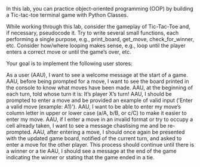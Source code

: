 In this lab, you can practice object-oriented programming (OOP) by building a Tic-tac-toe terminal game with Python Classes.

While working through this lab, consider the gameplay of Tic-Tac-Toe and, if necessary, pseudocode it. Try to write several small functions, each performing a single purpose, e.g., print_board, get_move, check_for_winner, etc. Consider how/where looping makes sense, e.g., loop until the player enters a correct move or until the game’s over, etc.

Your goal is to implement the following user stores:

As a user (AAU), I want to see a welcome message at the start of a game.
AAU, before being prompted for a move, I want to see the board printed in the console to know what moves have been made.
AAU, at the beginning of each turn, told whose turn it is: It’s player X’s turn!
AAU, I should be prompted to enter a move and be provided an example of valid input ('Enter a valid move (example: A1)').
AAU, I want to be able to enter my move’s column letter in upper or lower case (a/A, b/B, or c/C) to make it easier to enter my move.
AAU, if I enter a move in an invalid format or try to occupy a cell already taken, I want to see a message chastising me and be re-prompted.
AAU, after entering a move, I should once again be presented with the updated game board, notified of the current turn, and asked to enter a move for the other player. This process should continue until there is a winner or a tie
AAU, I should see a message at the end of the game indicating the winner or stating that the game ended in a tie.
